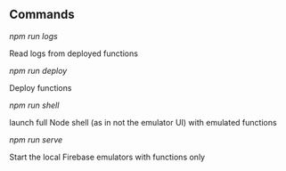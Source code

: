 ## Commands

*npm run logs*

Read logs from deployed functions

*npm run deploy*

Deploy functions

*npm run shell*

launch full Node shell (as in not the emulator UI) with emulated functions

*npm run serve*

Start the local Firebase emulators with functions only
